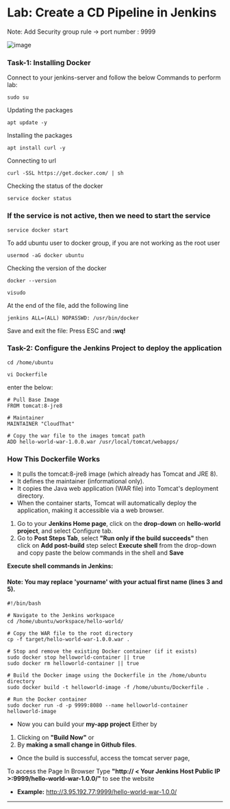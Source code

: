 # Lab: Create a CD Pipeline in Jenkins

Note: Add Security group rule -> port number : 9999 

![image](https://github.com/user-attachments/assets/9589d689-fa24-4b03-860a-9f7c2092c5d6)

### Task-1: Installing Docker 

Connect to your jenkins-server and follow the below Commands to perform lab:
```
sudo su
```
Updating the packages
```
apt update -y
```
Installing the packages
```
apt install curl -y
```
Connecting to url
```
curl -SSL https://get.docker.com/ | sh
```
Checking the status of the docker
```
service docker status
```
### If the service is not active, then we need to start the service
```
service docker start
```
To add ubuntu user to docker group, if you are not working as the root user
```
usermod -aG docker ubuntu
```
Checking the version of the docker
```
docker --version
```
```
visudo
```
At the end of the file, add the following line
```
jenkins ALL=(ALL) NOPASSWD: /usr/bin/docker
```
Save and exit the file: Press ESC and **:wq!**

### Task-2: Configure the Jenkins Project to deploy the application

```
cd /home/ubuntu
```
```
vi Dockerfile
```
enter the below:
```
# Pull Base Image
FROM tomcat:8-jre8

# Maintainer
MAINTAINER "CloudThat"

# Copy the war file to the images tomcat path
ADD hello-world-war-1.0.0.war /usr/local/tomcat/webapps/
```
### How This Dockerfile Works
* It pulls the tomcat:8-jre8 image (which already has Tomcat and JRE 8).
* It defines the maintainer (informational only).
* It copies the Java web application (WAR file) into Tomcat's deployment directory.
* When the container starts, Tomcat will automatically deploy the application, making it accessible via a web browser.

  
1. Go to your **Jenkins Home page**, click on the **drop-down** on **hello-world project**, and select Configure 
tab.
2. Go to **Post Steps Tab**, select **"Run only if the build succeeds"** then click on **Add post-build** step select **Execute shell** from the drop-down and copy paste the below commands in the shell and **Save**

**Execute shell commands in Jenkins:**
#### Note: You may replace 'yourname' with your actual first name (lines 3 and 5).

```
#!/bin/bash

# Navigate to the Jenkins workspace
cd /home/ubuntu/workspace/hello-world/

# Copy the WAR file to the root directory
cp -f target/hello-world-war-1.0.0.war .

# Stop and remove the existing Docker container (if it exists)
sudo docker stop helloworld-container || true
sudo docker rm helloworld-container || true

# Build the Docker image using the Dockerfile in the /home/ubuntu directory
sudo docker build -t helloworld-image -f /home/ubuntu/Dockerfile .

# Run the Docker container
sudo docker run -d -p 9999:8080 --name helloworld-container helloworld-image

```

* Now you can build your **my-app project** Either by
1. Clicking on **"Build Now"** or
2. By **making a small change in Github files**.

* Once the build is successful, access the tomcat server page,

To access the Page In Browser Type **"http:// < Your Jenkins Host Public IP >:9999/hello-world-war-1.0.0/"** to see the website
* **Example:** http://3.95.192.77:9999/hello-world-war-1.0.0/
---
